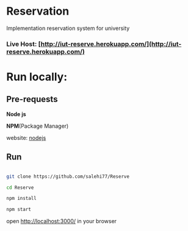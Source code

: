 # Reservation

Implementation reservation system for university

### Live Host: [http://iut-reserve.herokuapp.com/](http://iut-reserve.herokuapp.com/)

# Run locally:

## Pre-requests

**Node js**

**NPM**(Package Manager)

website: [nodejs](https://nodejs.org/en/)

## Run

```bash

git clone https://github.com/salehi77/Reserve

cd Reserve

npm install

npm start

```

open [http://localhost:3000/](http://localhost:3000/) in your browser
